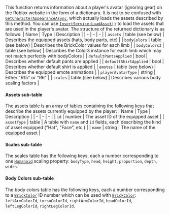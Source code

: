 This function returns information about a player's avatar (ignoring gear)
on the Roblox website in the form of a dictionary. It is not to be
confused with
[`GetCharacterAppearanceAsync`](https://create.roblox.com/docs/reference/engine/classes/Players#GetCharacterAppearanceAsync),
which actually loads the assets described by this method. You can use
[`InsertService:LoadAsset()`](https://create.roblox.com/docs/reference/engine/classes/InsertService#LoadAsset) to load the assets that are used in the
player's avatar. The structure of the returned dictionary is as follows:
| Name | Type | Description |
| - | - | - |
| `assets` | table (see below) | Describes the equipped assets (hats, body parts, etc) |
| `bodyColors` | table (see below) | Describes the BrickColor values for each limb |
| `bodyColors3` | table (see below) | Describes the Color3 instance for each limb which may not match perfectly with bodyColors |
| `defaultPantsApplied` | bool | Describes whether default pants are applied |
| `defaultShirtApplied` | bool | Describes whether default shirt is applied |
| `emotes` | table (see below) | Describes the equipped emote animations |
| `playerAvatarType` | string | Either "R15" or "R6" |
| `scales` | table (see below) | Describes various body scaling factors |

#### Assets sub-table

The assets table is an array of tables containing the following keys that
describe the assets currently equipped by the player:
| Name | Type | Description |
| - | - | - |
| `id` | number | The asset ID of the equipped asset |
| `assetType` | table | A table with `name` and `id` fields, each describing the kind of asset equipped ("Hat", "Face", etc.) |
| `name` | string | The name of the equipped asset |

#### Scales sub-table

The scales table has the following keys, each a number corresponding to
one [`Humanoid`](https://create.roblox.com/docs/reference/engine/classes/Humanoid) scaling property: `bodyType`, `head`, `height`,
`proportion`, `depth`, `width`.``
#### Body Colors sub-table

The body colors table has the following keys, each a number corresponding
to a [`BrickColor`](https://create.roblox.com/docs/reference/engine/datatypes/BrickColor) ID number which can be used with
[`BrickColor`](https://create.roblox.com/docs/reference/engine/datatypes/BrickColor): `leftArmColorId`, `torsoColorId`,
`rightArmColorId`, `headColorId`, `leftLegColorId`, `rightLegColorId`.
